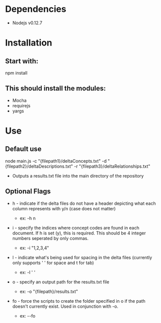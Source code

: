 # Dependencies

* Nodejs v0.12.7

# Installation

## Start with:

npm install

## This should install the modules:

* Mocha
* requirejs
* yargs

# Use

## Default use

node main.js -c "{filepath1}/deltaConcepts.txt" -d "{filepath2}/deltaDescriptions.txt" -r "{filepath3}/deltaRelationships.txt"
* Outputs a results.txt file into the main directory of the repository


## Optional Flags

* h - indicate if the delta files do not have a header depicting what each column represents with y/n (case does not matter)
	* ex: -h n

* i - specify the indices where concept codes are found in each document. If h is set (y), this is required.  This should be 4 integer numbers seperated by only commas.
	* ex: -i "1,2,3,4"
	
* l - indicate what's being used for spacing in the delta files (currently only supports ' ' for space and t for tab)
	* ex: -l ' '

* o - specify an output path for the results.txt file
	* ex: -o "{filepath}/results.txt"

* fo - force the scripts to create the folder specified in o if the path doesn't currently exist. Used in conjunction with -o.
	* ex: --fo
	
